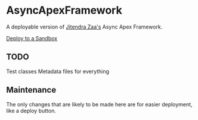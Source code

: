 # AsyncApexFramework
A deployable version of [Jitendra Zaa's](https://github.com/JitendraZaa) Async Apex Framework.

[Deploy to a Sandbox](https://githubsfdeploy-sandbox.herokuapp.com/app/githubdeploy/allisonletts/AsyncApexFramework?ref=main)

## TODO
Test classes
Metadata files for everything

## Maintenance
The only changes that are likely to be made here are for easier deployment, like a deploy button.


